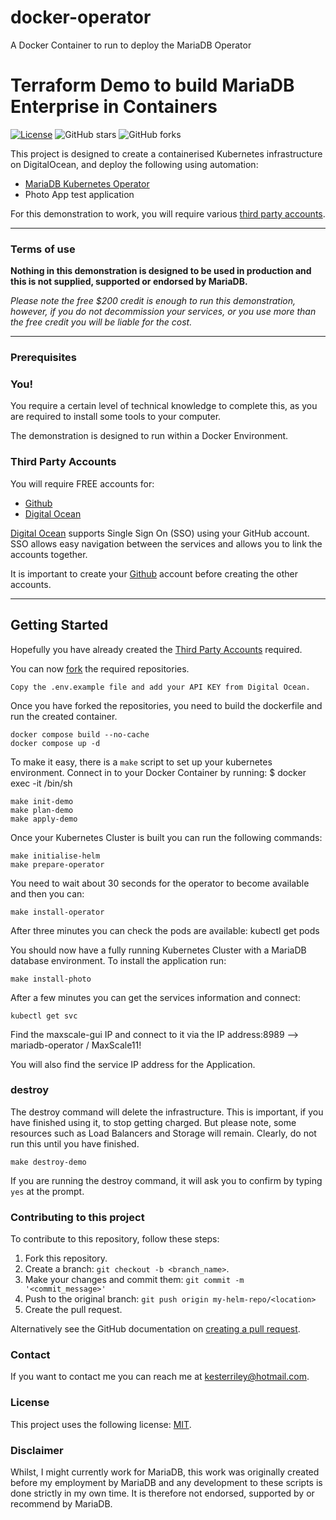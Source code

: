 # docker-operator
A Docker Container to run to deploy the MariaDB Operator

# Terraform Demo to build MariaDB Enterprise in Containers

[![License](https://img.shields.io/badge/mit-blue.svg)](https://opensource.org/licenses/mit)
![GitHub stars](https://img.shields.io/github/stars/mariadb-kester/docker-operator?style=social)
![GitHub forks](https://img.shields.io/github/forks/mariadb-kester/docker-operator?style=social)

This project is designed to create a containerised Kubernetes infrastructure on DigitalOcean, and deploy the following
using automation:

- [MariaDB Kubernetes Operator]([https://mariadb.com])
- Photo App test application

For this demonstration to work, you will require various [third party accounts](#third-party-accounts).

---

### Terms of use

**Nothing in this demonstration is designed to be used in production and this is not supplied, supported or endorsed by MariaDB.**

*Please note the free $200 credit is enough to run this demonstration, however, if you do not decommission your services, or you use more than the free credit you will be liable for the cost.*

---

### Prerequisites

### You!

You require a certain level of technical knowledge to complete this, as you are required to install some tools to your
computer.

The demonstration is designed to run within a Docker Environment.

### Third Party Accounts

You will require FREE accounts for:

- [Github](./docs/files/github/readme.md)
- [Digital Ocean](./docs/files/digitalocean/readme.md)

[Digital Ocean](./docs/files/digitalocean/readme.md) supports Single Sign
On (SSO) using your GitHub account. SSO allows easy navigation between the services and allows you to link the accounts together.

It is important to create your [Github](./docs/files/github/readme.md) account before creating the other accounts.

---

## Getting Started

Hopefully you have already created the [Third Party Accounts](#third-party-accounts) required.

You can now [fork](./docs/files/github/fork.md) the required repositories.

    Copy the .env.example file and add your API KEY from Digital Ocean.

Once you have forked the repositories, you need to build the dockerfile and run the created container.

    docker compose build --no-cache
    docker compose up -d

To make it easy, there is a `make` script to set up your kubernetes environment. Connect in to your Docker Container by running:
$ docker exec -it <containerID> /bin/sh

    make init-demo
    make plan-demo
    make apply-demo

Once your Kubernetes Cluster is built you can run the following commands:

    make initialise-helm
    make prepare-operator

You need to wait about 30 seconds for the operator to become available and then you can:

    make install-operator

After three minutes you can check the pods are available:
    kubectl get pods

You should now have a fully running Kubernetes Cluster with a MariaDB database environment. 
To install the application run:

    make install-photo

After a few minutes you can get the services information and connect:

    kubectl get svc 

Find the maxscale-gui IP and connect to it via the IP address:8989 --> mariadb-operator / MaxScale11!

You will also find the service IP address for the Application.

### destroy

The destroy command will delete the infrastructure. This is important, if you have finished using it, to stop getting charged. But please note, some resources such as Load Balancers and Storage will remain. Clearly, do not run this until you have finished.

`make destroy-demo`

If you are running the destroy command, it will ask you to confirm by typing `yes` at the prompt.

### Contributing to this project

<!--- If your README is long or you have some specific process or steps you want contributors to follow, consider creating a separate CONTRIBUTING.md file--->
To contribute to this repository, follow these steps:

1. Fork this repository.
2. Create a branch: `git checkout -b <branch_name>`.
3. Make your changes and commit them: `git commit -m '<commit_message>'`
4. Push to the original branch: `git push origin my-helm-repo/<location>`
5. Create the pull request.

Alternatively see the GitHub documentation
on [creating a pull request](https://help.github.com/en/github/collaborating-with-issues-and-pull-requests/creating-a-pull-request).

### Contact

If you want to contact me you can reach me at kesterriley@hotmail.com.

### License

<!--- If you're not sure which open license to use see https://choosealicense.com/--->

This project uses the following license: [MIT](https://github.com/mariadb-kester/docker-operator/blob/main/LICENSE).

### Disclaimer

Whilst, I might currently work for MariaDB, this work was originally created before my employment by MariaDB and any development to these scripts is done strictly in my own time. It is therefore not endorsed, supported by or recommend by MariaDB. 
